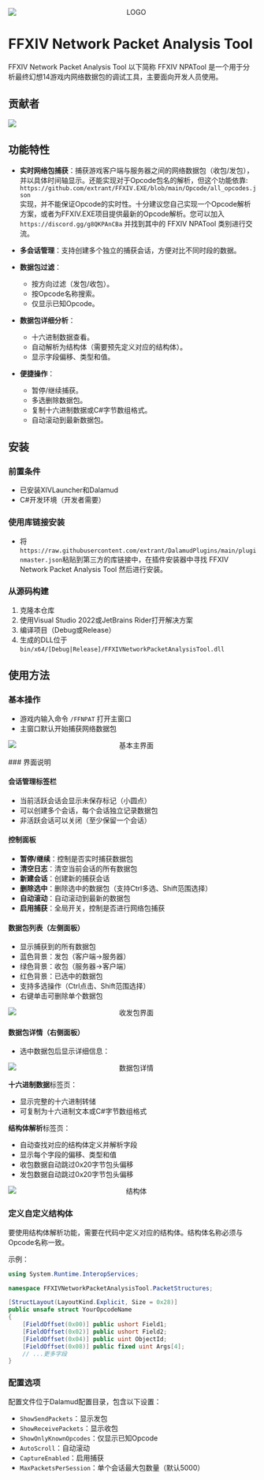 <style>
img {
  display: block;
  margin: 0 auto;
}
</style>

<p align="center">
  <img src="https://raw.githubusercontent.com/extrant/IMGSave/refs/heads/main/FFXivStorkLauncher/NPATool.png" alt="LOGO">
</p>

# FFXIV Network Packet Analysis Tool

FFXIV Network Packet Analysis Tool 以下简称 FFXIV NPATool 是一个用于分析最终幻想14游戏内网络数据包的调试工具，主要面向开发人员使用。

## 贡献者

<p align="center">
  <a href="https://github.com/extrant/FFXIVNetworkPacketAnalysisTool/graphs/contributors">
    <img src="https://contrib.rocks/image?repo=extrant/FFXIVNetworkPacketAnalysisTool" />
  </a>
</p>

## 功能特性



- **实时网络包捕获**：捕获游戏客户端与服务器之间的网络数据包（收包/发包），并以具体时间轴显示。还能实现对于Opcode包名的解析，但这个功能依靠:\
 `https://github.com/extrant/FFXIV.EXE/blob/main/Opcode/all_opcodes.json`\
 实现，并不能保证Opcode的实时性。十分建议您自己实现一个Opcode解析方案，或者为FFXIV.EXE项目提供最新的Opcode解析。您可以加入 `https://discord.gg/g8QKPAnCBa` 并找到其中的 FFXIV NPATool 类别进行交流。

- **多会话管理**：支持创建多个独立的捕获会话，方便对比不同时段的数据。

- **数据包过滤**：
  - 按方向过滤（发包/收包）。
  - 按Opcode名称搜索。
  - 仅显示已知Opcode。

- **数据包详细分析**：
  - 十六进制数据查看。
  - 自动解析为结构体（需要预先定义对应的结构体）。
  - 显示字段偏移、类型和值。

- **便捷操作**：
  - 暂停/继续捕获。
  - 多选删除数据包。
  - 复制十六进制数据或C#字节数组格式。
  - 自动滚动到最新数据包。

## 安装

### 前置条件

- 已安装XIVLauncher和Dalamud
- C#开发环境（开发者需要）

### 使用库链接安装
- 将 `https://raw.githubusercontent.com/extrant/DalamudPlugins/main/pluginmaster.json`粘贴到第三方的库链接中，在插件安装器中寻找 FFXIV Network Packet Analysis Tool 然后进行安装。

### 从源码构建

1. 克隆本仓库
2. 使用Visual Studio 2022或JetBrains Rider打开解决方案
3. 编译项目（Debug或Release）
4. 生成的DLL位于 `bin/x64/[Debug|Release]/FFXIVNetworkPacketAnalysisTool.dll`

## 使用方法

### 基本操作

- 游戏内输入命令 `/FFNPAT` 打开主窗口
- 主窗口默认开始捕获网络数据包

<p align="center">
  <img src="https://raw.githubusercontent.com/extrant/IMGSave/refs/heads/main/FFXIV%20NPATool/%E5%9F%BA%E6%9C%AC%E4%B8%BB%E7%95%8C%E9%9D%A2.png" alt="基本主界面">
</p>
### 界面说明

#### 会话管理标签栏
- 当前活跃会话会显示未保存标记（小圆点）
- 可以创建多个会话，每个会话独立记录数据包
- 非活跃会话可以关闭（至少保留一个会话）

#### 控制面板
- **暂停/继续**：控制是否实时捕获数据包
- **清空日志**：清空当前会话的所有数据包
- **新建会话**：创建新的捕获会话
- **删除选中**：删除选中的数据包（支持Ctrl多选、Shift范围选择）
- **自动滚动**：自动滚动到最新的数据包
- **启用捕获**：全局开关，控制是否进行网络包捕获

#### 数据包列表（左侧面板）
- 显示捕获到的所有数据包
- 蓝色背景：发包（客户端→服务器）
- 绿色背景：收包（服务器→客户端）
- 红色背景：已选中的数据包
- 支持多选操作（Ctrl点击、Shift范围选择）
- 右键单击可删除单个数据包

<p align="center">
  <img src="https://raw.githubusercontent.com/extrant/IMGSave/refs/heads/main/FFXIV%20NPATool/%E6%94%B6%E5%8F%91%E5%8C%85%E7%95%8C%E9%9D%A2.png" alt="收发包界面">
</p>

#### 数据包详情（右侧面板）
- 选中数据包后显示详细信息：

<p align="center">
  <img src="https://raw.githubusercontent.com/extrant/IMGSave/refs/heads/main/FFXIV%20NPATool/%E9%80%89%E4%B8%AD%E5%8C%85%E4%BD%93%E8%A7%A3%E6%9E%90%E7%95%8C%E9%9D%A2.png" alt="数据包详情">
</p>

**十六进制数据**标签页：
- 显示完整的十六进制转储
- 可复制为十六进制文本或C#字节数组格式

**结构体解析**标签页：
- 自动查找对应的结构体定义并解析字段
- 显示每个字段的偏移、类型和值
- 收包数据自动跳过0x20字节包头偏移
- 发包数据自动跳过0x20字节包头偏移

<p align="center">
  <img src="https://raw.githubusercontent.com/extrant/IMGSave/refs/heads/main/FFXIV%20NPATool/%E7%BB%93%E6%9E%84%E4%BD%93%E7%95%8C%E9%9D%A2.png" alt="结构体">
</p>

### 定义自定义结构体

要使用结构体解析功能，需要在代码中定义对应的结构体。结构体名称必须与Opcode名称一致。

示例：
```csharp
using System.Runtime.InteropServices;

namespace FFXIVNetworkPacketAnalysisTool.PacketStructures;

[StructLayout(LayoutKind.Explicit, Size = 0x28)]
public unsafe struct YourOpcodeName
{
    [FieldOffset(0x00)] public ushort Field1;
    [FieldOffset(0x02)] public ushort Field2;
    [FieldOffset(0x04)] public uint ObjectId;
    [FieldOffset(0x08)] public fixed uint Args[4];
    // ...更多字段
}
```

### 配置选项

配置文件位于Dalamud配置目录，包含以下设置：

- `ShowSendPackets`：显示发包
- `ShowReceivePackets`：显示收包
- `ShowOnlyKnownOpcodes`：仅显示已知Opcode
- `AutoScroll`：自动滚动
- `CaptureEnabled`：启用捕获
- `MaxPacketsPerSession`：单个会话最大包数量（默认5000）


